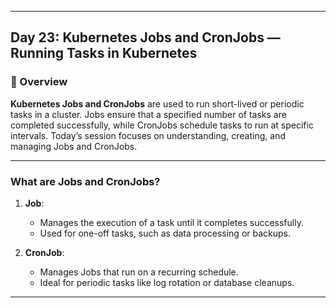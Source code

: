 ﻿---

## Day 23: Kubernetes Jobs and CronJobs — Running Tasks in Kubernetes

### 📘 Overview

**Kubernetes Jobs and CronJobs** are used to run short-lived or periodic tasks in a cluster. Jobs ensure that a specified number of tasks are completed successfully, while CronJobs schedule tasks to run at specific intervals. Today’s session focuses on understanding, creating, and managing Jobs and CronJobs.

---

### What are Jobs and CronJobs?

1. **Job**:
   - Manages the execution of a task until it completes successfully.
   - Used for one-off tasks, such as data processing or backups.

2. **CronJob**:
   - Manages Jobs that run on a recurring schedule.
   - Ideal for periodic tasks like log rotation or database cleanups.

---